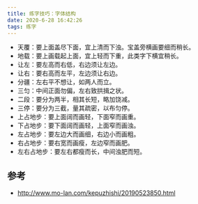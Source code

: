 ```yaml
---
title: 练字技巧：字体结构
date: 2020-6-28 16:42:26
tags: 练字
---
```


- 天覆：要上面盖尽下面，宜上清而下浊。宝盖旁横画要细而稍长。
- 地载：要上画载起上面，宜上轻而下重，此类字下横宜稍长。
- 让左：要左高而右低，右边须让左边。
- 让右：要右高而左平，左边须让右边。
- 分疆：左右平不想让，如两人而立。
- 三匀：中间正面勿偏，左右致拱揖之状。
- 二段：要分为两半，相其长短，略加饶减。
- 三停：要分为三截，量其疏密，以布匀停。
- 上占地步：要上面阔而画轻，下面窄而画重。
- 下占地步：要下面阔而画轻，上面窄而画浊。
- 左占地步：要左边大而画细，右边小而画粗。
- 右占地步：要右宽而画瘦，左边窄而画肥。
- 左右占地步：要左右都瘦而长，中间浊肥而短。

## 参考

- http://www.mo-lan.com/kepuzhishi/20190523850.html
